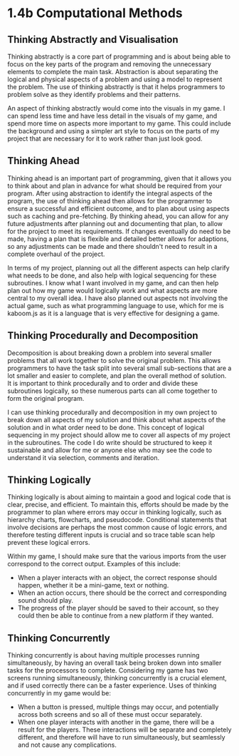 # 1.4b Computational Methods

## Thinking Abstractly and Visualisation

Thinking abstractly is a core part of programming and is about being able to focus on the key parts of the program and removing the unnecessary elements to complete the main task. Abstraction is about separating the logical and physical aspects of a problem and using a model to represent the problem. The use of thinking abstractly is that it helps programmers to problem solve as they identify problems and their patterns.

An aspect of thinking abstractly would come into the visuals in my game. I can spend less time and have less detail in the visuals of my game, and spend more time on aspects more important to my game. This could include the background and using a simpler art style to focus on the parts of my project that are necessary for it to work rather than just look good.&#x20;

## Thinking Ahead

Thinking ahead is an important part of programming, given that it allows you to think about and plan in advance for what should be required from your program. After using abstraction to identify the integral aspects of the program, the use of thinking ahead then allows for the programmer to ensure a successful and efficient outcome, and to plan about using aspects such as caching and pre-fetching. By thinking ahead, you can allow for any future adjustments after planning out and documenting that plan, to allow for the project to meet its requirements. If changes eventually do need to be made, having a plan that is flexible and detailed better allows for adaptions, so any adjustments can be made and there shouldn't need to result in a complete overhaul of the project.&#x20;

In terms of my project, planning out all the different aspects can help clarify what needs to be done, and also help with logical sequencing for these subroutines. I know what I want involved in my game, and can then help plan out how my game would logically work and what aspects are more central to my overall idea. I have also planned out aspects not involving the actual game, such as what programming language to use, which for me is kaboom.js as it is a language that is very effective for designing a game.

## Thinking Procedurally and Decomposition

Decomposition is about breaking down a problem into several smaller problems that all work together to solve the original problem. This allows programmers to have the task split into several small sub-sections that are a lot smaller and easier to complete, and plan the overall method of solution. It is important to think procedurally and to order and divide these subroutines logically, so these numerous parts can all come together to form the original program.

I can use thinking procedurally and decomposition in my own project to break down all aspects of my solution and think about what aspects of the solution and in what order need to be done. This concept of logical sequencing in my project should allow me to cover all aspects of my project in the subroutines. The code I do write should be structured to keep it sustainable and allow for me or anyone else who may see the code to understand it via selection, comments and iteration.

## Thinking Logically

Thinking logically is about aiming to maintain a good and logical code that is clear, precise, and efficient. To maintain this, efforts should be made by the programmer to plan where errors may occur in thinking logically, such as hierarchy charts, flowcharts, and pseudocode. Conditional statements that involve decisions are perhaps the most common cause of logic errors, and therefore testing different inputs is crucial and so trace table scan help prevent these logical errors.

Within my game, I should make sure that the various imports from the user correspond to the correct output. Examples of this include:

* When a player interacts with an object, the correct response should happen, whether it be a mini-game, text or nothing.
* When an action occurs, there should be the correct and corresponding sound should play.
* The progress of the player should be saved to their account, so they could then be able to continue from a new platform if they wanted.



## Thinking Concurrently

Thinking concurrently is about having multiple processes running simultaneously, by having an overall task being broken down into smaller tasks for the processors to complete. Considering my game has two screens running simultaneously, thinking concurrently is a crucial element, and if used correctly there can be a faster experience. Uses of thinking concurrently in my game would be:

* When a button is pressed, multiple things may occur, and potentially across both screens and so all of these must occur separately.
* When one player interacts with another in the game, there will be a result for the players. These interactions will be separate and completely different, and therefore will have to run simultaneously, but seamlessly and not cause any complications.
